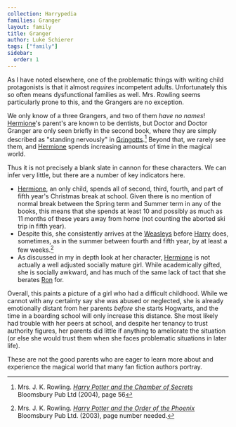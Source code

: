 ```yaml
---
collection: Harrypedia
families: Granger
layout: family
title: Granger
author: Luke Schierer
tags: ["family"]
sidebar:
  order: 1
---
```


As I have noted elsewhere, one of the problematic things with writing child
protagonists is that it almost _requires_ incompetent adults. Unfortunately
this so often means dysfunctional families as well. Mrs. Rowling seems
particularly prone to this, and the Grangers are no exception.

We only know of a three Grangers, and two of them _have no names_!
[Hermione][]'s parent's are known to be dentists, but Doctor and Doctor Granger
are only seen briefly in the second book, where they are simply described as
"standing nervously" in [Gringotts][].[^221201-1] Beyond that, we rarely see
them, and [Hermione][] spends increasing amounts of time in the magical world.

Thus it is not precisely a blank slate in cannon for these characters. We can
infer very little, but there are a number of key indicators here.

- [Hermione][], an only child, spends all of second, third, fourth, and part of
  fifth year's Christmas break at school. Given there is no mention of normal
  break between the Spring term and Summer term in any of the books, this means
  that she spends at least 10 and possibly as much as 11 months of these years
  away from home (not counting the aborted ski trip in fifth year).
- Despite this, she consistently arrives at the [Weasleys][] before [Harry][]
  does, sometimes, as in the summer between fourth and fifth year, by at least
  a few weeks.[^221201-2]
- As discussed in my in depth look at her character, [Hermione][] is not
  actually a well adjusted socially mature girl. While academically gifted,
  she is socially awkward, and has much of the same lack of tact that she
  berates [Ron][] for.

Overall, this paints a picture of a girl who had a difficult childhood. While
we cannot with any certainty say she was abused or neglected, she is already
emotionally distant from her parents _before_ she starts Hogwarts, and the time
in a boarding school will only increase this distance. She most likely had
trouble with her peers at school, and despite her tenancy to trust authority
figures, her parents did little if anything to ameliorate the situation (or
else she would trust them when she faces problematic situations in later life).

These are not the good parents who are eager to learn more about and experience
the magical world that many fan fiction authors portray.

[Harry]: ../Potter/Harry_James/
[Ron]: ../Weasley/Ronald_Bilius/
[Weasleys]: ../weasley
[Hermione]: hermione_jean
[Gringotts]: ../../gringotts

[^221201-1]:
    Mrs. J. K. Rowling.
    _[Harry Potter and the Chamber of Secrets](https://www.librarything.com/work/683408/book/225886342)_
    Bloomsbury Pub Ltd (2004), page 56

[^221201-2]:
    Mrs. J. K. Rowling.
    _[Harry Potter and the Order of the Phoenix](https://www.librarything.com/work/115/book/225886709)_
    Bloomsbury Pub Ltd. (2003), page number needed.
